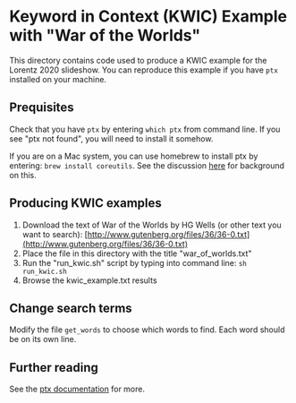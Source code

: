 # Keyword in Context (KWIC) Example with "War of the Worlds"

This directory contains code used to produce a KWIC example for the Lorentz 2020 slideshow. You can reproduce this example if you have `ptx` installed on your machine.

## Prequisites

Check that you have `ptx` by entering `which ptx` from command line. If you see "ptx not found", you will need to install it somehow. 

If you are on a Mac system, you can use homebrew to install ptx by entering:
`brew install coreutils`. See the discussion [here](https://gist.github.com/skyzyx/3438280b18e4f7c490db8a2a2ca0b9da) for background on this.

## Producing KWIC examples

1. Download the text of War of the Worlds by HG Wells (or other text you want to search): [http://www.gutenberg.org/files/36/36-0.txt](http://www.gutenberg.org/files/36/36-0.txt)
2. Place the file in this directory with the title "war_of_worlds.txt"
3. Run the "run_kwic.sh" script by typing into command line: `sh run_kwic.sh`
4. Browse the kwic_example.txt results

## Change search terms

Modify the file `get_words` to choose which words to find. Each word should be on its own line.

## Further reading

See the [ptx documentation](https://www.gnu.org/software/coreutils/manual/html_node/ptx-invocation.html#ptx-invocation) for more.
